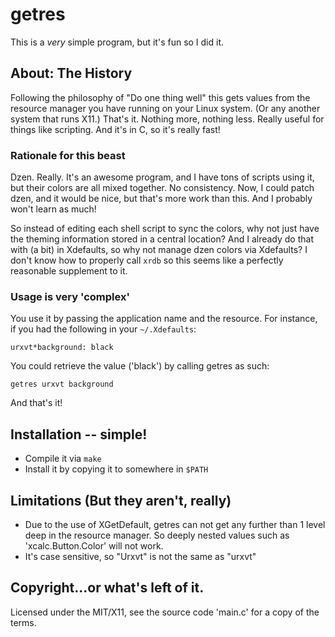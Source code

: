 # getres
This is a *very* simple program, but it's fun so I did it.

## About: The History

Following the philosophy of "Do one thing well" this gets values from the
resource manager you have running on your Linux system. (Or any another system
that runs X11.) That's it. Nothing more, nothing less. Really useful for things
like scripting. And it's in C, so it's really fast!

### Rationale for this beast

Dzen. Really. It's an awesome program, and I have tons of scripts using it, but
their colors are all mixed together. No consistency. Now, I could patch dzen,
and it would be nice, but that's more work than this. And I probably won't learn
as much!

So instead of editing each shell script to sync the colors, why not just have
the theming information stored in a central location? And I already do that with
(a bit) in Xdefaults, so why not manage dzen colors via Xdefaults? I don't know
how to properly call `xrdb` so this seems like a perfectly reasonable supplement
to it.

### Usage is very 'complex'

You use it by passing the application name and the resource. For instance, if
you had the following in your `~/.Xdefaults`:

    urxvt*background: black

You could retrieve the value ('black') by calling getres as such:

    getres urxvt background

And that's it!

## Installation -- simple!

* Compile it via `make`
* Install it by copying it to somewhere in `$PATH`

## Limitations (But they aren't, really)

* Due to the use of XGetDefault, getres can not get any further than 1 level
  deep in the resource manager. So deeply nested values such as
  'xcalc.Button.Color' will not work.
* It's case sensitive, so "Urxvt" is not the same as "urxvt"

## Copyright...or what's left of it.

Licensed under the MIT/X11, see the source code 'main.c' for a copy of the
terms.
